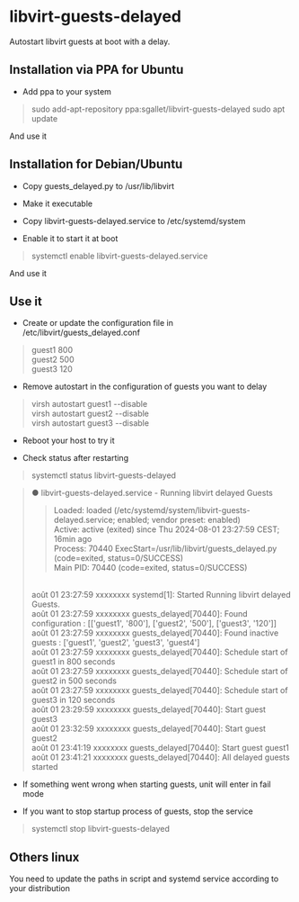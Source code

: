 # libvirt-guests-delayed
Autostart libvirt guests at boot with a delay.

Installation via PPA for Ubuntu
--------------------------------

- Add ppa to your system

> sudo add-apt-repository ppa:sgallet/libvirt-guests-delayed
> sudo apt update

And use it

Installation for Debian/Ubuntu
------------------------------

- Copy guests_delayed.py to /usr/lib/libvirt

- Make it executable

- Copy libvirt-guests-delayed.service to /etc/systemd/system

- Enable it to start it at boot

> systemctl enable libvirt-guests-delayed.service

And use it

Use it
------

- Create or update the configuration file in /etc/libvirt/guests_delayed.conf

> guest1 800<br>
> guest2 500<br>
> guest3 120

- Remove autostart in the configuration of guests you want to delay

> virsh autostart guest1 --disable<br>
> virsh autostart guest2 --disable<br>
> virsh autostart guest3 --disable

- Reboot your host to try it

- Check status after restarting

> systemctl status libvirt-guests-delayed

> ● libvirt-guests-delayed.service - Running libvirt delayed Guests<br>
>> Loaded: loaded (/etc/systemd/system/libvirt-guests-delayed.service; enabled; vendor preset: enabled)<br>
>> Active: active (exited) since Thu 2024-08-01 23:27:59 CEST; 16min ago<br>
>> Process: 70440 ExecStart=/usr/lib/libvirt/guests_delayed.py (code=exited, status=0/SUCCESS)<br>
>> Main PID: 70440 (code=exited, status=0/SUCCESS)<br>
> <br>
> août 01 23:27:59 xxxxxxxx systemd[1]: Started Running libvirt delayed Guests.<br>
> août 01 23:27:59 xxxxxxxx guests_delayed[70440]: Found configuration : [['guest1', '800'], ['guest2', '500'], ['guest3', '120']]<br>
> août 01 23:27:59 xxxxxxxx guests_delayed[70440]: Found inactive guests : ['guest1', 'guest2', 'guest3', 'guest4']<br>
> août 01 23:27:59 xxxxxxxx guests_delayed[70440]: Schedule start of guest1 in 800 seconds<br>
> août 01 23:27:59 xxxxxxxx guests_delayed[70440]: Schedule start of guest2 in 500 seconds<br>
> août 01 23:27:59 xxxxxxxx guests_delayed[70440]: Schedule start of guest3 in 120 seconds<br>
> août 01 23:29:59 xxxxxxxx guests_delayed[70440]: Start guest guest3<br>
> août 01 23:32:59 xxxxxxxx guests_delayed[70440]: Start guest guest2<br>
> août 01 23:41:19 xxxxxxxx guests_delayed[70440]: Start guest guest1<br>
> août 01 23:41:21 xxxxxxxx guests_delayed[70440]: All delayed guests started

- If something went wrong when starting guests, unit will enter in fail mode

- If you want to stop startup process of guests, stop the service

> systemctl stop libvirt-guests-delayed

Others linux
------------

You need to update the paths in script and systemd service according to your distribution

